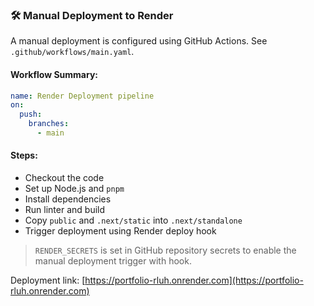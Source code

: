 ### 🛠 Manual Deployment to Render

A manual deployment is configured using GitHub Actions. See `.github/workflows/main.yaml`.

#### Workflow Summary:

```yaml
name: Render Deployment pipeline
on:
  push:
    branches:
      - main
```

#### Steps:

* Checkout the code
* Set up Node.js and `pnpm`
* Install dependencies
* Run linter and build
* Copy `public` and `.next/static` into `.next/standalone`
* Trigger deployment using Render deploy hook

> `RENDER_SECRETS` is set in GitHub repository secrets to enable the manual deployment trigger with hook.

Deployment link: [https://portfolio-rluh.onrender.com](https://portfolio-rluh.onrender.com)